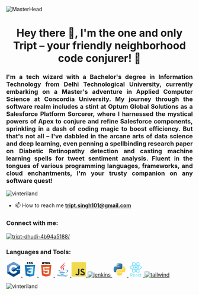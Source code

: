 ![MasterHead](https://user-images.githubusercontent.com/74038190/241765440-80728820-e06b-4f96-9c9e-9df46f0cc0a5.gif)
<h1 align="center">Hey there 👋, I'm the one and only Tript – your friendly neighborhood code conjurer! 🚀</h1>
<h3 align="justify">I'm a tech wizard with a Bachelor's degree in Information Technology from Delhi Technological University, currently embarking on a Master's adventure in Applied Computer Science at Concordia University. My journey through the software realm includes a stint at Optum Global Solutions as a Salesforce Platform Sorcerer, where I harnessed the mystical powers of Apex to conjure and refine Salesforce components, sprinkling in a dash of coding magic to boost efficiency. But that's not all – I've dabbled in the arcane arts of data science and deep learning, even penning a spellbinding research paper on Diabetic Retinopathy detection and casting machine learning spells for tweet sentiment analysis. Fluent in the tongues of various programming languages, frameworks, and cloud enchantments, I'm your trusty companion on any software quest!</h3>


<p align="left"> <img src="https://komarev.com/ghpvc/?username=vinteriland&label=Profile%20views&color=0e75b6&style=flat" alt="vinteriland" /> </p>

- 📫 How to reach me **tript.singh101@gmail.com**

<h3 align="left">Connect with me:</h3>
<p align="left">
<a href="https://linkedin.com/in/tript-dhudi-4b94a5188/" target="blank"><img align="center" src="https://raw.githubusercontent.com/rahuldkjain/github-profile-readme-generator/master/src/images/icons/Social/linked-in-alt.svg" alt="tript-dhudi-4b94a5188/" height="30" width="40" /></a>
</p>

<h3 align="left">Languages and Tools:</h3>
<p align="left"> <a href="https://www.w3schools.com/cpp/" target="_blank" rel="noreferrer"> <img src="https://raw.githubusercontent.com/devicons/devicon/master/icons/cplusplus/cplusplus-original.svg" alt="cplusplus" width="40" height="40"/> </a> <a href="https://www.w3schools.com/css/" target="_blank" rel="noreferrer"> <img src="https://raw.githubusercontent.com/devicons/devicon/master/icons/css3/css3-original-wordmark.svg" alt="css3" width="40" height="40"/> </a> <a href="https://www.w3.org/html/" target="_blank" rel="noreferrer"> <img src="https://raw.githubusercontent.com/devicons/devicon/master/icons/html5/html5-original-wordmark.svg" alt="html5" width="40" height="40"/> </a> <a href="https://www.java.com" target="_blank" rel="noreferrer"> <img src="https://raw.githubusercontent.com/devicons/devicon/master/icons/java/java-original.svg" alt="java" width="40" height="40"/> </a> <a href="https://developer.mozilla.org/en-US/docs/Web/JavaScript" target="_blank" rel="noreferrer"> <img src="https://raw.githubusercontent.com/devicons/devicon/master/icons/javascript/javascript-original.svg" alt="javascript" width="40" height="40"/> </a> <a href="https://www.jenkins.io" target="_blank" rel="noreferrer"> <img src="https://www.vectorlogo.zone/logos/jenkins/jenkins-icon.svg" alt="jenkins" width="40" height="40"/> </a> <a href="https://www.python.org" target="_blank" rel="noreferrer"> <img src="https://raw.githubusercontent.com/devicons/devicon/master/icons/python/python-original.svg" alt="python" width="40" height="40"/> </a> <a href="https://reactjs.org/" target="_blank" rel="noreferrer"> <img src="https://raw.githubusercontent.com/devicons/devicon/master/icons/react/react-original-wordmark.svg" alt="react" width="40" height="40"/> </a> <a href="https://tailwindcss.com/" target="_blank" rel="noreferrer"> <img src="https://www.vectorlogo.zone/logos/tailwindcss/tailwindcss-icon.svg" alt="tailwind" width="40" height="40"/> </a> </p>

<p><img align="left" src="https://github-readme-stats.vercel.app/api/top-langs?username=vinteriland&show_icons=true&locale=en&layout=compact" alt="vinteriland" /></p>

<!---<p>&nbsp;<img align="center" src="https://github-readme-stats.vercel.app/api?username=vinteriland&show_icons=true&locale=en" alt="vinteriland" /></p>--->
